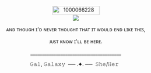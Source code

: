 <div align=center> <img width="129" height="25" alt="1000066228" src="https://github.com/user-attachments/assets/e346360b-3528-48ae-aec1-4d61ffa78405" />
 </div>
 <div align=center> <img src="https://github.com/user-attachments/assets/469229d3-f87d-48ea-adf8-cd83cf3ac973" /> </div>

<p align=center> ᴀɴᴅ ᴛʜᴏᴜɢʜ ɪ'ᴅ ɴᴇᴠᴇʀ ᴛʜᴏᴜɢʜᴛ ᴛʜᴀᴛ ɪᴛ ᴡᴏᴜʟᴅ ᴇɴᴅ ʟɪᴋᴇ ᴛʜɪꜱ, </p> <p align=center> ᴊᴜꜱᴛ ᴋɴᴏᴡ ɪ'ʟʟ ʙᴇ ʜᴇʀᴇ. </p>
 <p align=center> _______________________________________</p>


<p align=center> 𝙶𝚊𝚕, 𝙶𝚊𝚕𝚊𝚡𝚢 &nbsp── .✦. ──&nbsp 𝚂𝚑𝚎/𝙷𝚎𝚛 &nbsp</p>

